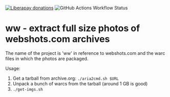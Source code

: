 [![Liberapay donations](https://img.shields.io/liberapay/patrons/56kmodem.svg?logo=liberapay)](https://liberapay.com/56kmodem/donate) ![GitHub Actions Workflow Status](https://img.shields.io/github/actions/workflow/status/56k-modem/streamlink/.github%2Fworkflows%2Fdocker-image.yml)

# ww - extract full size photos of webshots.com archives

The name of the project is 'ww' in reference to webshots.com and the warc files in which the photos are packaged.

Usage:

1. Get a tarball from archive.org: `./aria2cmd.sh $URL`
2. Unpack a bunch of warcs from the tarball (around 1 GB is good)
3. `./get-imgs.sh`
